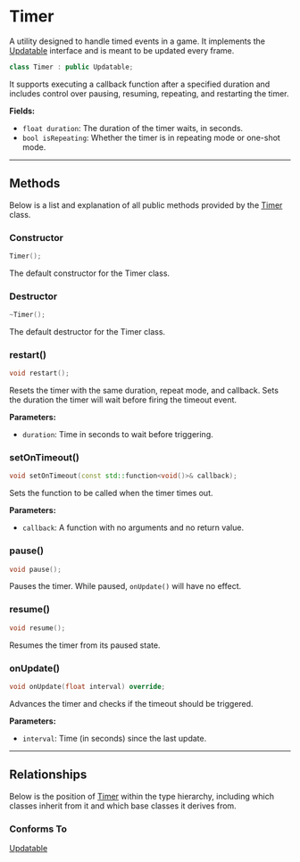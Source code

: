 # Timer
A utility designed to handle 
timed events in a game. It implements the
[Updatable](Updatable.md) interface and is meant to be
updated every frame.

```c++
class Timer : public Updatable;
```

It supports executing a callback function after a specified
 duration and includes control over pausing, resuming, 
repeating, and restarting the timer.

**Fields:**
- `float duration`: The duration of the timer waits, in seconds.
- `bool isRepeating`: Whether the timer is in repeating mode or one-shot mode.

---

## Methods

Below is a list and explanation of all public methods
provided by the [Timer](Timer.md) class.

### Constructor

```c++
Timer();
```

The default constructor for the Timer class.

### Destructor

```c++
~Timer();
```

The default destructor for the Timer class.

### restart()

```c++
void restart();
```

Resets the timer with the same duration, repeat mode, 
and callback. Sets the duration the timer will wait before firing the timeout event.

**Parameters:**
- `duration`: Time in seconds to wait before triggering.


### setOnTimeout()

```c++
void setOnTimeout(const std::function<void()>& callback);
```

Sets the function to be called when the timer times out.

**Parameters:**
- `callback`: A function with no arguments and no return value.

### pause()

```c++
void pause();
```

Pauses the timer. While paused, `onUpdate()` will have no effect.

### resume()

```c++
void resume();
```

Resumes the timer from its paused state.

### onUpdate()

```c++
void onUpdate(float interval) override;
```

Advances the timer and checks if the timeout should be triggered.

**Parameters:**
- `interval`: Time (in seconds) since the last update.

---

## Relationships
Below is the position of [Timer](Timer.md)
within the type hierarchy, including which classes inherit
from it and which base classes it derives from.

### Conforms To
[Updatable](Updatable.md)